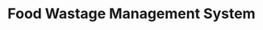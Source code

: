 ---
title: Food Wastage Management System
emoji: 🍽️
colorFrom: blue
colorTo: purple
sdk: streamlit
sdk_version: 1.48.1
app_file: app.py
pinned: false
---